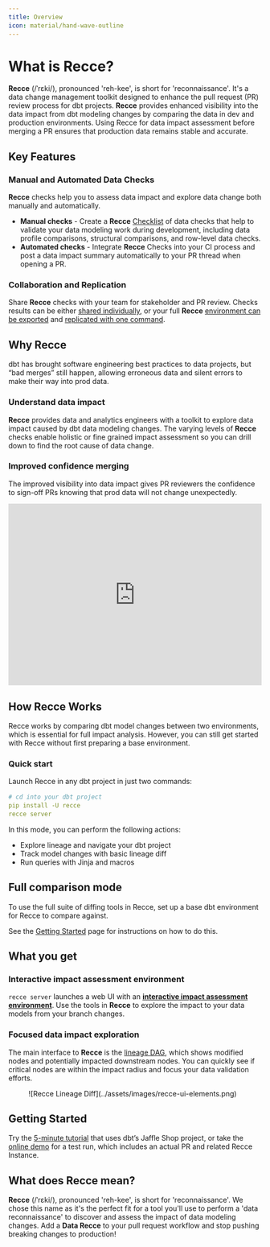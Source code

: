 ```yaml
---
title: Overview
icon: material/hand-wave-outline
---
```



# What is **Recce**?

**Recce** (/ˈrɛki/), pronounced 'reh-kee', is short for 'reconnaissance'. It's a data change management toolkit designed to enhance the pull request (PR) review process for dbt projects. **Recce** provides enhanced visibility into the data impact from dbt modeling changes by comparing the data in dev and production environments. Using Recce for data impact assessment before merging a PR ensures that production data remains stable and accurate.

## Key Features

### Manual and Automated Data Checks

**Recce** checks help you to assess data impact and explore data change both manually and automatically. 

- **Manual checks** - Create a **Recce** <a href="https://medium.com/inthepipeline/build-a-checklist-for-better-dbt-pr-review-913906ff11dd" target="blank">Checklist</a> of data checks that help to validate your data modeling work during development, including data profile comparisons, structural comparisons, and row-level data checks.
- **Automated checks** - Integrate **Recce** Checks into your CI process and post a data impact summary automatically to your PR thread when opening a PR.

### Collaboration and Replication

Share **Recce** checks with your team for stakeholder and PR review. Checks results can be either [shared individually](features/lineage.md#screenshot), or your full **Recce** <a href="https://medium.com/inthepipeline/enhanced-dbt-pr-review-with-reproducible-data-validation-environments-e6c37a15908f" target="_blank">environment can be exported</a> and [replicated with one command](features/state-file.md#review-the-state-file).


## Why Recce

dbt has brought software engineering best practices to data projects, but “bad merges” still happen, allowing erroneous data and silent errors to make their way into prod data.

### Understand data impact

**Recce** provides data and analytics engineers with a toolkit to explore data impact caused by dbt data modeling changes. The varying levels of **Recce** checks enable holistic or fine grained impact assessment so you can drill down to find the root cause of data change.

### Improved confidence merging

The improved visibility into data impact gives PR reviewers the confidence to sign-off PRs knowing that prod data will not change unexpectedly.


<div style="position: relative; padding-bottom: 71.68758716875871%; height: 0;"><iframe src="https://www.loom.com/embed/f6ea8a9b37964cbd9821bb6896d3206f?sid=9c701279-08cd-45c5-b12d-e7967d8f898d" frameborder="0" webkitallowfullscreen mozallowfullscreen allowfullscreen style="position: absolute; top: 0; left: 0; width: 100%; height: 100%;"></iframe></div>


## How Recce Works
Recce works by comparing dbt model changes between two environments, which is essential for full impact analysis. However, you can still get started with Recce without first preparing a base environment.

### Quick start

Launch Recce in any dbt project in just two commands:

```yaml
# cd into your dbt project
pip install -U recce
recce server
```

In this mode, you can perform the following actions:

- Explore lineage and navigate your dbt project
- Track model changes with basic lineage diff
- Run queries with Jinja and macros

## Full comparison mode

To use the full suite of diffing tools in Recce, set up a base dbt environment for Recce to compare against. 

See the [Getting Started](get-started.md) page for instructions on how to do this.

## What you get

### Interactive impact assessment environment

`recce server` launches a web UI with an [**interactive impact assessment environment**](features/lineage.md). Use the tools in **Recce** to explore the impact to your data models from your branch changes.

### Focused data impact exploration

The main interface to **Recce** is the [lineage DAG](features/lineage.md#node-summary), which shows modified nodes and potentially impacted downstream nodes. You can quickly see if critical nodes are within the impact radius and focus your data validation efforts.


<figure markdown>
  ![Recce Lineage Diff](../assets/images/recce-ui-elements.png)
  <figcaption>	</figcaption>
</figure>

## Getting Started

Try the [5-minute tutorial](get-started-jaffle-shop.md) that uses dbt’s Jaffle Shop project, or take the [online demo](demo.md) for a test run, which includes an actual PR and related Recce Instance.


## What does **Recce** mean?

**Recce** (/ˈrɛki/), pronounced 'reh-kee', is short for 'reconnaissance'. We chose this name as it's the perfect fit for a tool you'll use to perform a 'data reconnaissance' to discover and assess the impact of data modeling changes. Add a **Data Recce** to your pull request workflow and stop pushing breaking changes to production!